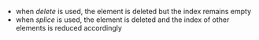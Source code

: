 - when *delete* is used, the element is deleted but the index remains empty
- when *splice* is used, the element is deleted and the index of other elements is reduced accordingly